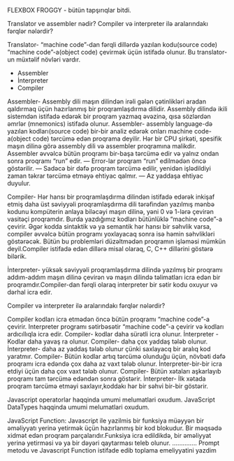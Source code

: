 FLEXBOX FROGGY - bütün tapşırıqlar  bitdi.

 <!-- .............................................................................................. -->


Translator ve assembler nədir? Compiler və interpreter ilə aralarındakı fərqlər nələrdir?

Translator- “machine code”-dan fərqli dillərdə yazılan kodu(source code) “machine code”-a(object code) çevirmək üçün istifadə olunur. Bu translator-un müxtəlif növləri vardır.

- Assembler
- İnterpreter
- Compiler

Assembler- Assembly dili maşın dilindən irəli gələn çətinlikləri aradan qaldırmaq üçün hazırlanmış bir proqramlaşdırma dilidir.  Assembly  dilində ikili sistemdən istifadə edərək bir proqram yazmaq əvəzinə, qısa sözlərdən əmrlər (mnemonics) istifadə olunur.
Assembler- assembly language-də yazılan kodları(source code) bir-bir analiz edərək onları machine code-a(object code) tərcümə edən proqrama deyilir.
Hər bir CPU şirkəti, spesifik maşın dilinə görə assembly dili və assembler proqramına malikdir.
 Assembler əvvəlcə bütün proqramı bir-başa tərcümə edir və yalnız ondan sonra proqramı “run” edir.
— Error-lar proqram “run” edilmədən öncə göstərilir.
— Sadəcə bir dəfə proqram tərcümə edilir, yenidən işlədildiyi zaman təkrar tərcümə etməyə ehtiyac qalmır.
— Az yaddaşa ehtiyac duyulur.

Compiler- Hər hansı bir proqramlaşdırma dilindən istifadə edərək inkişaf etmiş daha üst səviyyəli proqramlaşdırma dili tərəfindən yazılmış mənbə kodunu kompüterin anlaya biləcəyi maşın dilinə, yəni 0 və 1-lərə çevirən vasitəçi proqramdır. Burda yazdığımız kodları bütünlüklə “machine code”-a çevirir. 
Əgər kodda sintaktik və ya semantik hər hansı bir səhvlik varsa, compiler əvvəlcə bütün programı yoxlayacaq sonra isə həmin səhvlikləri göstərəcək. Bütün bu problemləri düzəltmədən proqramın işləməsi mümkün deyil.Compiler istifadə edən dillərə misal olaraq, C, C++ dillərini göstərə bilərik.

İnterpreter-  yüksək səviyyəli proqramlaşdırma dilində yazılmış bir proqramı addım-addım maşın dilinə çevirən və maşın dilində təlimatları icra edən bir proqramdır.Compiler-dan fərqli olaraq interpreter bir sətir kodu oxuyur və dərhal icra edir.

 Compiler və interpreter ilə aralarındakı fərqlər nələrdir?
 
 Compiler kodları icra etmədən öncə bütün proqramı “machine code”-a çevirir.
 Interpreter programı sətirbəsətir “machine code”-a çevirir və kodları ardıcıllıqla icra edir.
 Compiler- kodlar daha sürətli icra olunur.
 İnterpreter - Kodlar daha yavaş ra olunur.
 Compiler- daha çox yaddaş tələb olunur.
 İnterpreter- daha az yaddaş tələb olunur çünki saxlayacq bir aralıq kod yaratmır.
 Compiler- Bütün kodlar artıq tərcümə olunduğu üçün, növbəti dəfə proqramı icra edəndə çox daha az vaxt tələb olunur.
 İnterpreter-bir-bir icra etdiyi üçün daha çox vaxt tələb olunur.
 Compiler- Bütün xətaları aşkarlayıb proqramı tam tərcümə edəndən sonra göstərir.
 İnterpreter- İlk xətada proqram tərcümə etməyi saxlayır,koddakı hər bir səhvi bir-bir göstərir.
 
 <!-- .............................................................................................. -->

Javascript operatorlar haqqinda umumi melumatlari oxudum.
JavaScript DataTypes haqqinda umumi melumatlari oxudum.

JavaScript Function:
Javascript ile yazilmis bir funksiya müəyyən bir əməliyyatı yerinə yetirmək üçün hazırlanmış bir kod blokudur.
Bir məqsədə xidmət edən proqram parçalarıdır.Funksiya icra edildikdə, bir əməliyyat yerinə yetirməsi və ya bir dəyəri qaytarması teleb olunur.
..............
Prompt metodu ve Javascript Function istifade edib toplama emeliyyatini yazdim